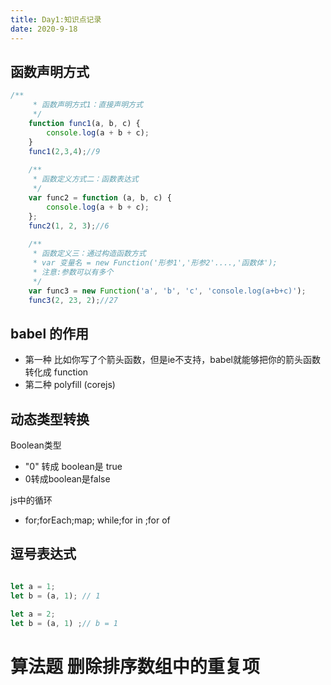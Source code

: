 ```yaml
---
title: Day1:知识点记录
date: 2020-9-18
---
```

 ## 函数声明方式
 
```javascript
/**
     * 函数声明方式1：直接声明方式
     */
    function func1(a, b, c) {
        console.log(a + b + c);
    }
    func1(2,3,4);//9
 
    /**
     * 函数定义方式二：函数表达式
     */
    var func2 = function (a, b, c) {
        console.log(a + b + c);
    };
    func2(1, 2, 3);//6
 
    /**
     * 函数定义三：通过构造函数方式
     * var 变量名 = new Function('形参1','形参2'....,'函数体');
     * 注意:参数可以有多个
     */
    var func3 = new Function('a', 'b', 'c', 'console.log(a+b+c)');
    func3(2, 23, 2);//27

```

## babel 的作用
- 第一种 比如你写了个箭头函数，但是ie不支持，babel就能够把你的箭头函数转化成 function
- 第二种 polyfill (corejs)

 ## 动态类型转换

Boolean类型
- "0" 转成 boolean是 true
- 0转成boolean是false

 js中的循环 
- for;forEach;map; while;for in ;for of

## 逗号表达式
```javascript

let a = 1;
let b = (a, 1); // 1

```

```javascript
let a = 2;
let b = (a, 1) ;// b = 1

```

# 算法题 删除排序数组中的重复项


